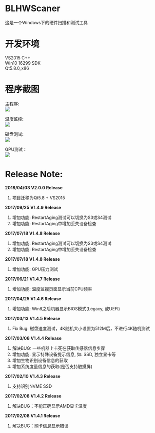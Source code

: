 # BLHWScaner
这是一个Windows下的硬件扫描和测试工具

# 开发环境 <br>
VS2015 C++ <br>
Win10 16299 SDK <br>
Qt5.8.0_x86 <br>


# 程序截图 <br>
主程序: <br>
![](https://github.com/BurnellLiu/BLHWScaner/blob/master/ReadMeImg/main.PNG) <br>

温度监控: <br>
![](https://github.com/BurnellLiu/BLHWScaner/blob/master/ReadMeImg/temp.PNG) <br>

磁盘测试: <br>
![](https://github.com/BurnellLiu/BLHWScaner/blob/master/ReadMeImg/disktest.PNG) <br>

GPU测试： <br>
![](https://github.com/BurnellLiu/BLHWScaner/blob/master/ReadMeImg/gputest.PNG) <br>

# Release Note: <br>

**2018/04/03 V2.0.0 Release**
1. 项目迁移为Qt5.8 + VS2015

**2017/09/25 V1.4.9 Release**
1. 增加功能: RestartAging测试可以切换为S3或S4测试
2. 增加功能: RestartAging中增加丢失设备检查

**2017/07/18 V1.4.8 Release** <br>
1. 增加功能: RestartAging测试可以切换为S3或S4测试 <br>
2. 增加功能: RestartAging中增加丢失设备检查 <br>

**2017/07/18 V1.4.8 Release** <br>
1. 增加功能: GPU压力测试 <br>

**2017/06/21 V1.4.7 Release** <br>
1. 增加功能: 温度监视页面显示当前CPU频率 <br>

**2017/04/25 V1.4.6 Release** <br>
1. 增加功能: Win8之后机器显示BIOS模式(Legacy, 或UEFI) <br>

**2017/03/13 V1.4.5 Release** <br>
1. Fix Bug: 磁盘速度测试，4K随机大小设置为512M后，不进行4K随机测试 <br>

**2017/03/08 V1.4.4 Release** <br>
1. 解决BUG: 一些机器上卡死在获取传感器信息步骤 <br>
2. 增加功能: 显示特殊设备提示信息, 如: SSD, 独立显卡等 <br>
3. 增加生物识别设备信息的获取 <br>
4. 增加系统度量信息的获取(是否支持触摸屏) <br>

**2017/02/10 V1.4.3 Release** <br>
1. 支持识别NVME SSD <br>

**2017/02/08 V1.4.2 Release** <br>
1. 解决BUG：不能正确显示AMD显卡温度 <br>

**2017/02/08 V1.4.1 Release** <br>
1. 解决BUG：网卡信息显示错误 <br>

